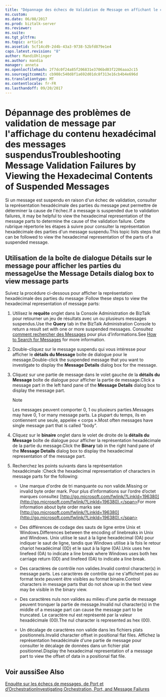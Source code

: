 ```yaml
---
title: "Dépannage des échecs de Validation de Message en affichant le contenu hexadécimal de Messages suspendus | Documents Microsoft"
ms.custom: 
ms.date: 06/08/2017
ms.prod: biztalk-server
ms.reviewer: 
ms.suite: 
ms.tgt_pltfrm: 
ms.topic: article
ms.assetid: 5cf14cd9-2d4b-43a3-9738-52bfd879e1e4
caps.latest.revision: "8"
author: MandiOhlinger
ms.author: mandia
manager: anneta
ms.openlocfilehash: 2f7dc0f24a85f206831e3706bd03f2206aaa2c15
ms.sourcegitcommit: cb908c540d8f1a692d01dc8f313e16cb4b4e696d
ms.translationtype: MT
ms.contentlocale: fr-FR
ms.lasthandoff: 09/20/2017
---
```

# <a name="troubleshooting-message-validation-failures-by-viewing-the-hexadecimal-contents-of-suspended-messages"></a><span data-ttu-id="9567e-102">Dépannage des problèmes de validation de message par l'affichage du contenu hexadécimal des messages suspendus</span><span class="sxs-lookup"><span data-stu-id="9567e-102">Troubleshooting Message Validation Failures by Viewing the Hexadecimal Contents of Suspended Messages</span></span>
<span data-ttu-id="9567e-103">Si un message est suspendu en raison d'un échec de validation, consulter la représentation hexadécimale des parties du message peut permettre de déterminer la cause de l'échec.</span><span class="sxs-lookup"><span data-stu-id="9567e-103">If a message is suspended due to validation failures, it may be helpful to view the hexadecimal representation of the message parts to determine the cause of the validation failure.</span></span> <span data-ttu-id="9567e-104">Cette rubrique répertorie les étapes à suivre pour consulter la représentation hexadécimale des parties d'un message suspendu.</span><span class="sxs-lookup"><span data-stu-id="9567e-104">This topic lists steps that can be followed to view the hexadecimal representation of the parts of a suspended message.</span></span>  
  
## <a name="use-the-message-details-dialog-box-to-view-message-parts"></a><span data-ttu-id="9567e-105">Utilisation de la boîte de dialogue Détails sur le message pour afficher les parties du message</span><span class="sxs-lookup"><span data-stu-id="9567e-105">Use the Message Details dialog box to view message parts</span></span>  
 <span data-ttu-id="9567e-106">Suivez la procédure ci-dessous pour afficher la représentation hexadécimale des parties du message :</span><span class="sxs-lookup"><span data-stu-id="9567e-106">Follow these steps to view the hexadecimal representation of message parts:</span></span>  
  
1.  <span data-ttu-id="9567e-107">Utilisez le **requête** onglet dans la Console Administration de BizTalk pour retourner un jeu de résultats avec un ou plusieurs messages suspendus.</span><span class="sxs-lookup"><span data-stu-id="9567e-107">Use the **Query** tab in the BizTalk Administration Console to return a result set with one or more suspended messages.</span></span> <span data-ttu-id="9567e-108">Consultez [comment rechercher des Messages](../core/how-to-search-for-messages.md) pour plus d’informations.</span><span class="sxs-lookup"><span data-stu-id="9567e-108">See [How to Search for Messages](../core/how-to-search-for-messages.md) for more information.</span></span>  
  
2.  <span data-ttu-id="9567e-109">Double-cliquez sur le message suspendu qui vous intéresse pour afficher le **détails du Message** boîte de dialogue pour le message.</span><span class="sxs-lookup"><span data-stu-id="9567e-109">Double-click the suspended message that you want to investigate to display the **Message Details** dialog box for the message.</span></span>  
  
3.  <span data-ttu-id="9567e-110">Cliquez sur une partie de message dans le volet gauche de la **détails du Message** boîte de dialogue pour afficher la partie de message.</span><span class="sxs-lookup"><span data-stu-id="9567e-110">Click a message part in the left hand pane of the **Message Details** dialog box to display the message part.</span></span>  
  
    > [!NOTE]
    >  <span data-ttu-id="9567e-111">Les messages peuvent comporter 0, 1 ou plusieurs parties.</span><span class="sxs-lookup"><span data-stu-id="9567e-111">Messages may have 0, 1 or many message parts.</span></span> <span data-ttu-id="9567e-112">La plupart du temps, ils en contiennent une seule, appelée « corps ».</span><span class="sxs-lookup"><span data-stu-id="9567e-112">Most often messages have single message part that is called "body".</span></span>  
  
4.  <span data-ttu-id="9567e-113">Cliquez sur le **binaire** onglet dans le volet de droite de la **détails du Message** boîte de dialogue pour afficher la représentation hexadécimale de la partie du message.</span><span class="sxs-lookup"><span data-stu-id="9567e-113">Click the **Binary** tab in the right hand pane of the **Message Details** dialog box to display the hexadecimal representation of the message part.</span></span>  
  
5.  <span data-ttu-id="9567e-114">Recherchez les points suivants dans la représentation hexadécimale :</span><span class="sxs-lookup"><span data-stu-id="9567e-114">Check the hexadecimal representation of characters in message parts for the following:</span></span>  
  
    -   <span data-ttu-id="9567e-115">Une marque d'ordre de tri manquante ou non valide.</span><span class="sxs-lookup"><span data-stu-id="9567e-115">Missing or invalid byte order mark.</span></span> <span data-ttu-id="9567e-116">Pour plus d’informations sur l’ordre d’octet marques consultez [http://go.microsoft.com/fwlink/?LinkId=196380](http://go.microsoft.com/fwlink/?LinkId=196380).</span><span class="sxs-lookup"><span data-stu-id="9567e-116">For more information about byte order marks see [http://go.microsoft.com/fwlink/?LinkId=196380](http://go.microsoft.com/fwlink/?LinkId=196380).</span></span>  
  
    -   <span data-ttu-id="9567e-117">Des différences de codage des sauts de ligne entre Unix et Windows.</span><span class="sxs-lookup"><span data-stu-id="9567e-117">Differences between the encoding of linebreaks in Unix and Windows.</span></span> <span data-ttu-id="9567e-118">Unix utilise le saut à la ligne hexadécimal (0A) pour indiquer le saut de ligne, tandis que Windows utilise à la fois le retour chariot hexadécimal (0D) et le saut à la ligne (0A).</span><span class="sxs-lookup"><span data-stu-id="9567e-118">Unix uses hex linefeed (0A) to indicate a line break where Windows uses both hex carriage return (0D) and linefeed (0A) to indicate a line break.</span></span>  
  
    -   <span data-ttu-id="9567e-119">Des caractères de contrôle non valides.</span><span class="sxs-lookup"><span data-stu-id="9567e-119">Invalid control character(s) in message parts.</span></span> <span data-ttu-id="9567e-120">Les caractères de contrôle qui ne s'affichent pas au format texte peuvent être visibles au format binaire.</span><span class="sxs-lookup"><span data-stu-id="9567e-120">Control characters in message parts that do not show up in the text view may be visible in the binary view.</span></span>  
  
    -   <span data-ttu-id="9567e-121">Des caractères nuls non valides au milieu d'une partie de message peuvent tronquer la partie de message.</span><span class="sxs-lookup"><span data-stu-id="9567e-121">Invalid nul character(s) in the middle of a message part can cause the message part to be truncated.</span></span> <span data-ttu-id="9567e-122">Le caractère nul est représenté par la valeur hexadécimale (00).</span><span class="sxs-lookup"><span data-stu-id="9567e-122">The nul character is represented as hex (00).</span></span>  
  
    -   <span data-ttu-id="9567e-123">Un décalage de caractères non valide dans les fichiers plats positionnels.</span><span class="sxs-lookup"><span data-stu-id="9567e-123">Invalid character offset in positional flat files.</span></span> <span data-ttu-id="9567e-124">Affichez la représentation hexadécimale d'une partie de message pour consulter le décalage de données dans un fichier plat positionnel.</span><span class="sxs-lookup"><span data-stu-id="9567e-124">Display the hexadecimal representation of a message part to view the offset of data in a positional flat file.</span></span>  
  
## <a name="see-also"></a><span data-ttu-id="9567e-125">Voir aussi</span><span class="sxs-lookup"><span data-stu-id="9567e-125">See Also</span></span>  
 [<span data-ttu-id="9567e-126">Enquête sur les échecs de messages, de Port et d’Orchestration</span><span class="sxs-lookup"><span data-stu-id="9567e-126">Investigating Orchestration, Port, and Message Failures</span></span>](../core/investigating-orchestration-port-and-message-failures.md)